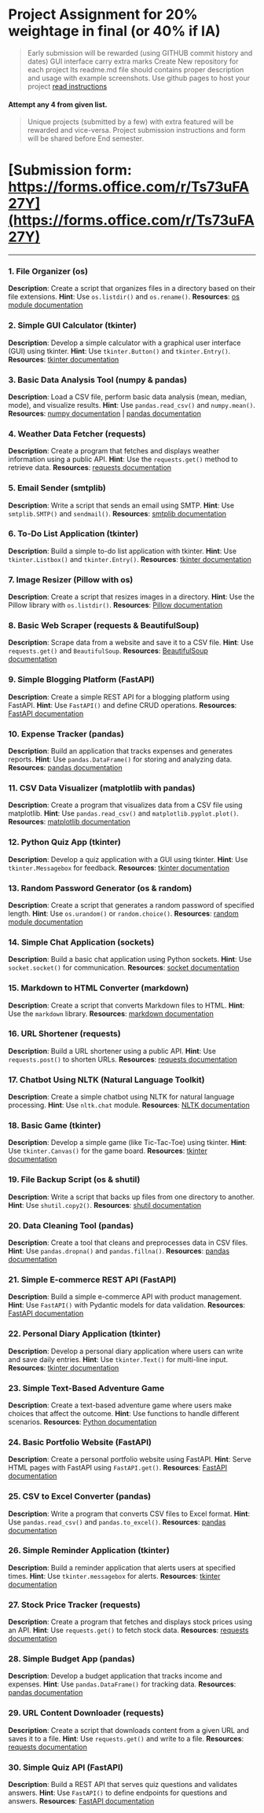 # Project Assignment for 20% weightage in final (or 40% if IA)

> Early submission will be rewarded (using GITHUB commit history and dates)
> GUI interface carry extra marks
> Create New repository for each project
> Its readme.md file should contains proper description and usage with example screenshots.
> Use github pages to host your project [read instructions](https://docs.github.com/en/pages/getting-started-with-github-pages/creating-a-github-pages-site)

#### Attempt any 4 from given list. 

> Unique projects (submitted by a few) with extra featured will be rewarded and vice-versa.
> Project submission instructions and form will be shared before End semester.

# [Submission form: https://forms.office.com/r/Ts73uFA27Y](https://forms.office.com/r/Ts73uFA27Y)

---

### 1. File Organizer (os)
**Description**: Create a script that organizes files in a directory based on their file extensions.
**Hint**: Use `os.listdir()` and `os.rename()`.
**Resources**: [os module documentation](https://docs.python.org/3/library/os.html)

### 2. Simple GUI Calculator (tkinter)
**Description**: Develop a simple calculator with a graphical user interface (GUI) using tkinter.
**Hint**: Use `tkinter.Button()` and `tkinter.Entry()`.
**Resources**: [tkinter documentation](https://docs.python.org/3/library/tkinter.html)

### 3. Basic Data Analysis Tool (numpy & pandas)
**Description**: Load a CSV file, perform basic data analysis (mean, median, mode), and visualize results.
**Hint**: Use `pandas.read_csv()` and `numpy.mean()`.
**Resources**: [numpy documentation](https://numpy.org/doc/stable/) | [pandas documentation](https://pandas.pydata.org/docs/)

### 4. Weather Data Fetcher (requests)
**Description**: Create a program that fetches and displays weather information using a public API.
**Hint**: Use the `requests.get()` method to retrieve data.
**Resources**: [requests documentation](https://docs.python-requests.org/en/latest/)

### 5. Email Sender (smtplib)
**Description**: Write a script that sends an email using SMTP.
**Hint**: Use `smtplib.SMTP()` and `sendmail()`.
**Resources**: [smtplib documentation](https://docs.python.org/3/library/smtplib.html)

### 6. To-Do List Application (tkinter)
**Description**: Build a simple to-do list application with tkinter.
**Hint**: Use `tkinter.Listbox()` and `tkinter.Entry()`.
**Resources**: [tkinter documentation](https://docs.python.org/3/library/tkinter.html)

### 7. Image Resizer (Pillow with os)
**Description**: Create a script that resizes images in a directory.
**Hint**: Use the Pillow library with `os.listdir()`.
**Resources**: [Pillow documentation](https://pillow.readthedocs.io/en/stable/)

### 8. Basic Web Scraper (requests & BeautifulSoup)
**Description**: Scrape data from a website and save it to a CSV file.
**Hint**: Use `requests.get()` and `BeautifulSoup`.
**Resources**: [BeautifulSoup documentation](https://www.crummy.com/software/BeautifulSoup/bs4/doc/)

### 9. Simple Blogging Platform (FastAPI)
**Description**: Create a simple REST API for a blogging platform using FastAPI.
**Hint**: Use `FastAPI()` and define CRUD operations.
**Resources**: [FastAPI documentation](https://fastapi.tiangolo.com/)

### 10. Expense Tracker (pandas)
**Description**: Build an application that tracks expenses and generates reports.
**Hint**: Use `pandas.DataFrame()` for storing and analyzing data.
**Resources**: [pandas documentation](https://pandas.pydata.org/docs/)

### 11. CSV Data Visualizer (matplotlib with pandas)
**Description**: Create a program that visualizes data from a CSV file using matplotlib.
**Hint**: Use `pandas.read_csv()` and `matplotlib.pyplot.plot()`.
**Resources**: [matplotlib documentation](https://matplotlib.org/stable/contents.html)

### 12. Python Quiz App (tkinter)
**Description**: Develop a quiz application with a GUI using tkinter.
**Hint**: Use `tkinter.Messagebox` for feedback.
**Resources**: [tkinter documentation](https://docs.python.org/3/library/tkinter.html)

### 13. Random Password Generator (os & random)
**Description**: Create a script that generates a random password of specified length.
**Hint**: Use `os.urandom()` or `random.choice()`.
**Resources**: [random module documentation](https://docs.python.org/3/library/random.html)

### 14. Simple Chat Application (sockets)
**Description**: Build a basic chat application using Python sockets.
**Hint**: Use `socket.socket()` for communication.
**Resources**: [socket documentation](https://docs.python.org/3/library/socket.html)

### 15. Markdown to HTML Converter (markdown)
**Description**: Create a script that converts Markdown files to HTML.
**Hint**: Use the `markdown` library.
**Resources**: [markdown documentation](https://github.com/Python-Markdown/markdown)

### 16. URL Shortener (requests)
**Description**: Build a URL shortener using a public API.
**Hint**: Use `requests.post()` to shorten URLs.
**Resources**: [requests documentation](https://docs.python-requests.org/en/latest/)

### 17. Chatbot Using NLTK (Natural Language Toolkit)
**Description**: Create a simple chatbot using NLTK for natural language processing.
**Hint**: Use `nltk.chat` module.
**Resources**: [NLTK documentation](https://www.nltk.org/)

### 18. Basic Game (tkinter)
**Description**: Develop a simple game (like Tic-Tac-Toe) using tkinter.
**Hint**: Use `tkinter.Canvas()` for the game board.
**Resources**: [tkinter documentation](https://docs.python.org/3/library/tkinter.html)

### 19. File Backup Script (os & shutil)
**Description**: Write a script that backs up files from one directory to another.
**Hint**: Use `shutil.copy2()`.
**Resources**: [shutil documentation](https://docs.python.org/3/library/shutil.html)

### 20. Data Cleaning Tool (pandas)
**Description**: Create a tool that cleans and preprocesses data in CSV files.
**Hint**: Use `pandas.dropna()` and `pandas.fillna()`.
**Resources**: [pandas documentation](https://pandas.pydata.org/docs/)

### 21. Simple E-commerce REST API (FastAPI)
**Description**: Build a simple e-commerce API with product management.
**Hint**: Use `FastAPI()` with Pydantic models for data validation.
**Resources**: [FastAPI documentation](https://fastapi.tiangolo.com/)

### 22. Personal Diary Application (tkinter)
**Description**: Develop a personal diary application where users can write and save daily entries.
**Hint**: Use `tkinter.Text()` for multi-line input.
**Resources**: [tkinter documentation](https://docs.python.org/3/library/tkinter.html)

### 23. Simple Text-Based Adventure Game
**Description**: Create a text-based adventure game where users make choices that affect the outcome.
**Hint**: Use functions to handle different scenarios.
**Resources**: [Python documentation](https://docs.python.org/3/tutorial/index.html)

### 24. Basic Portfolio Website (FastAPI)
**Description**: Create a personal portfolio website using FastAPI.
**Hint**: Serve HTML pages with FastAPI using `FastAPI.get()`.
**Resources**: [FastAPI documentation](https://fastapi.tiangolo.com/)

### 25. CSV to Excel Converter (pandas)
**Description**: Write a program that converts CSV files to Excel format.
**Hint**: Use `pandas.read_csv()` and `pandas.to_excel()`.
**Resources**: [pandas documentation](https://pandas.pydata.org/docs/)

### 26. Simple Reminder Application (tkinter)
**Description**: Build a reminder application that alerts users at specified times.
**Hint**: Use `tkinter.messagebox` for alerts.
**Resources**: [tkinter documentation](https://docs.python.org/3/library/tkinter.html)

### 27. Stock Price Tracker (requests)
**Description**: Create a program that fetches and displays stock prices using an API.
**Hint**: Use `requests.get()` to fetch stock data.
**Resources**: [requests documentation](https://docs.python-requests.org/en/latest/)

### 28. Simple Budget App (pandas)
**Description**: Develop a budget application that tracks income and expenses.
**Hint**: Use `pandas.DataFrame()` for tracking data.
**Resources**: [pandas documentation](https://pandas.pydata.org/docs/)

### 29. URL Content Downloader (requests)
**Description**: Create a script that downloads content from a given URL and saves it to a file.
**Hint**: Use `requests.get()` and write to a file.
**Resources**: [requests documentation](https://docs.python-requests.org/en/latest/)

### 30. Simple Quiz API (FastAPI)
**Description**: Build a REST API that serves quiz questions and validates answers.
**Hint**: Use `FastAPI()` to define endpoints for questions and answers.
**Resources**: [FastAPI documentation](https://fastapi.tiangolo.com/)
